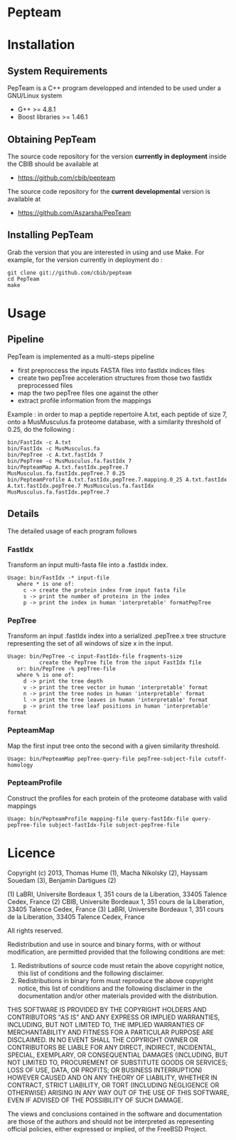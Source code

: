 Pepteam
=======

# Installation

## System Requirements

PepTeam is a C++ program developped and intended to be used under a GNU/Linux system

* G++ >= 4.8.1
* Boost libraries >= 1.46.1

## Obtaining PepTeam

The source code repository for the version **currently in deployment** inside the CBIB should be available at

* https://github.com/cbib/pepteam

The source code repository for the **current developmental** version is available at

* https://github.com/Aszarsha/PepTeam

## Installing PepTeam

Grab the version that you are interested in using and use Make. For example, for the version currently in deployment do :

	git clone git://github.com/cbib/pepteam
	cd PepTeam
	make

# Usage

## Pipeline

PepTeam is implemented as a multi-steps pipeline

* first preproccess the inputs FASTA files into fastIdx indices files
* create two pepTree acceleration structures from those two fastIdx preprocessed files
* map the two pepTree files one against the other
* extract profile information from the mappings

Example : in order to map a peptide repertoire A.txt, each peptide of size 7, onto a MusMusculus.fa proteome database, with a similarity threshold of 0.25, do the following :

	bin/FastIdx -c A.txt
	bin/FastIdx -c MusMusculus.fa
	bin/PepTree -c A.txt.fastIdx 7
	bin/PepTree -c MusMusculus.fa.fastIdx 7
	bin/PepteamMap A.txt.fastIdx.pepTree.7 MusMusculus.fa.fastIdx.pepTree.7 0.25
	bin/PepteamProfile A.txt.fastIdx.pepTree.7.mapping.0_25 A.txt.fastIdx A.txt.fastIdx.pepTree.7 MusMusculus.fa.fastIdx MusMusculus.fa.fastIdx.pepTree.7

## Details

The detailed usage of each program follows

### FastIdx

Transform an input multi-fasta file into a .fastIdx index.

	Usage: bin/FastIdx -* input-file
	   where * is one of:
	     c -> create the protein index from input fasta file
	     s -> print the number of proteins in the index
	     p -> print the index in human 'interpretable' formatPepTree

### PepTree

Transform an input .fastIdx index into a serialized .pepTree.x tree structure representing the set of all windows of size x in the input.

	Usage: bin/PepTree -c input-FastIdx-file fragments-size
	          create the PepTree file from the input FastIdx file
	   or: bin/PepTree -% pepTree-file
	   where % is one of:
	     d -> print the tree depth
	     v -> print the tree vector in human 'interpretable' format
	     n -> print the tree nodes in human 'interpretable' format
	     l -> print the tree leaves in human 'interpretable' format
	     p -> print the tree leaf positions in human 'interpretable' format

### PepteamMap

Map the first input tree onto the second with a given similarity threshold.

	Usage: bin/PepteamMap pepTree-query-file pepTree-subject-file cutoff-homology

### PepteamProfile

Construct the profiles for each protein of the proteome database with valid mappings

	Usage: bin/PepteamProfile mapping-file query-fastIdx-file query-pepTree-file subject-fastIdx-file subject-pepTree-file

# Licence

Copyright (c) 2013, Thomas Hume (1), Macha Nikolsky (2), Hayssam Souedam (3), Benjamin Dartigues (2)

(1) LaBRI, Universite Bordeaux 1, 351 cours de la Liberation, 33405 Talence Cedex, France
(2) CBIB, Universite Bordeaux 1, 351 cours de la Liberation, 33405 Talence Cedex, France
(3) LaBRI, Universite Bordeaux 1, 351 cours de la Liberation, 33405 Talence Cedex, France

All rights reserved.

Redistribution and use in source and binary forms, with or without
modification, are permitted provided that the following conditions are met:

1. Redistributions of source code must retain the above copyright notice, this
   list of conditions and the following disclaimer.
2. Redistributions in binary form must reproduce the above copyright notice,
   this list of conditions and the following disclaimer in the documentation
   and/or other materials provided with the distribution.

THIS SOFTWARE IS PROVIDED BY THE COPYRIGHT HOLDERS AND CONTRIBUTORS "AS IS" AND
ANY EXPRESS OR IMPLIED WARRANTIES, INCLUDING, BUT NOT LIMITED TO, THE IMPLIED
WARRANTIES OF MERCHANTABILITY AND FITNESS FOR A PARTICULAR PURPOSE ARE
DISCLAIMED. IN NO EVENT SHALL THE COPYRIGHT OWNER OR CONTRIBUTORS BE LIABLE FOR
ANY DIRECT, INDIRECT, INCIDENTAL, SPECIAL, EXEMPLARY, OR CONSEQUENTIAL DAMAGES
(INCLUDING, BUT NOT LIMITED TO, PROCUREMENT OF SUBSTITUTE GOODS OR SERVICES;
LOSS OF USE, DATA, OR PROFITS; OR BUSINESS INTERRUPTION) HOWEVER CAUSED AND
ON ANY THEORY OF LIABILITY, WHETHER IN CONTRACT, STRICT LIABILITY, OR TORT
(INCLUDING NEGLIGENCE OR OTHERWISE) ARISING IN ANY WAY OUT OF THE USE OF THIS
SOFTWARE, EVEN IF ADVISED OF THE POSSIBILITY OF SUCH DAMAGE.

The views and conclusions contained in the software and documentation are those
of the authors and should not be interpreted as representing official policies,
either expressed or implied, of the FreeBSD Project.
